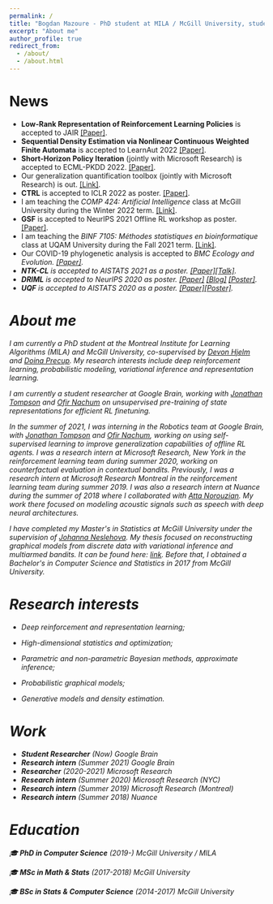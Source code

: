 ```yaml
---
permalink: /
title: "Bogdan Mazoure - PhD student at MILA / McGill University, student researcher at Google Brain"
excerpt: "About me"
author_profile: true
redirect_from: 
  - /about/
  - /about.html
---
```


# News
* <b>Low-Rank Representation of Reinforcement Learning Policies</b> is accepted to JAIR <a href="https://arxiv.org/abs/2002.02863">[Paper]</a>.
* <b>Sequential Density Estimation via Nonlinear Continuous Weighted Finite Automata</b> is accepted to LearnAut 2022 <a href="/files/learnaut_2022_Sequential_Density_Estimation_via_Nonlinear_Continuous_Weighted_Finite_Automata.pdf">[Paper]</a>.
* <b>Short-Horizon Policy Iteration</b> (jointly with Microsoft Research) is accepted to ECML-PKDD 2022. <a href="https://arxiv.org/abs/2106.00589">[Paper]</a>.
* Our generalization quantification toolbox (jointly with Microsoft Research) is out. <a href="https://github.com/microsoft/segar">[Link]</a>.
* <b>CTRL</b> is accepted to ICLR 2022 as poster. <a href="https://arxiv.org/abs/2106.02193">[Paper]</a>.
* I am teaching the <i>COMP 424: Artificial Intelligence</i> class at McGill University during the Winter 2022 term. <a href="https://www.mcgill.ca/study/2021-2022/courses/comp-424">[Link]</a>. 
* <b>GSF</b> is accepted to NeurIPS 2021 Offline RL workshop as poster. <a href="https://arxiv.org/abs/2111.14629">[Paper]</a>.
* I am teaching the <i>BINF 7105: Méthodes statistiques en bioinformatique</i> class at UQAM University during the Fall 2021 term. <a href="http://info.uqam.ca/plan_cours/Automne%202021/BIF7105.html">[Link]</a>. 
* Our COVID-19 phylogenetic analysis is accepted to <i>BMC Ecology and Evolution<i>. <a href="https://link.springer.com/article/10.1186/s12862-020-01732-2">[Paper]</a>.
* <b>NTK-CL</b> is accepted to AISTATS 2021 as a poster. <a href="https://proceedings.mlr.press/v130/doan21a.html">[Paper]</a><a href="https://www.youtube.com/watch?v=iUlOxliPqfE">[Talk]</a>.
* <b>DRIML</b> is accepted to NeurIPS 2020 as poster. <a href="https://arxiv.org/abs/2006.07217">[Paper]</a> <a href="https://bmazoure.github.io/posts/deep-rl-infomax-learning/">[Blog]</a> <a href="/files/driml/DRIML_poster_(NeurIPS2020).pdf">[Poster]</a>.
* <b>UQF</b> is accepted to AISTATS 2020 as a poster. <a href="https://proceedings.mlr.press/v108/li20h.html">[Paper]</a><a href="https://aistats2020.org/poster_922.html">[Poster]</a>.


# About me

I am currently a PhD student at the Montreal Institute for Learning Algorithms (MILA) and McGill University, co-supervised by [Devon Hjelm](https://scholar.google.ca/citations?user=68c5HfwAAAAJ&hl=en) and [Doina Precup](https://scholar.google.ca/citations?user=j54VcVEAAAAJ&hl=en). My research interests include deep reinforcement learning, probabilistic modeling, variational inference and representation learning.

I am currently a student researcher at Google Brain, working with [Jonathan Tompson](https://jonathantompson.github.io/) and [Ofir Nachum](https://research.google/people/105364/) on unsupervised pre-training of state representations for efficient RL finetuning.

In the summer of 2021, I was interning in the Robotics team at Google Brain, with [Jonathan Tompson](https://jonathantompson.github.io/) and [Ofir Nachum](https://research.google/people/105364/), working on using self-supervised learning to improve generalization capabilities of offline RL agents.
I was a research intern at Microsoft Research, New York in the reinforcement learning team during summer 2020, working on counterfactual evaluation in contextual bandits. Previously, I was a research intern at Microsoft Research Montreal in the reinforcement learning team during summer 2019. I was also a research intern at Nuance during the summer of 2018 where I collaborated with [Atta Norouzian](https://scholar.google.ca/citations?user=KRPMXqYAAAAJ&hl=en). My work there focused on modeling acoustic signals such as speech with deep neural architectures.

I have completed my Master's in Statistics at McGill University under the supervision of [Johanna Neslehova](http://www.math.mcgill.ca/neslehova/). My thesis focused on reconstructing graphical models from discrete data with variational inference and multiarmed bandits. It can be found here: [link](https://bmazoure.github.io/files/thesis_Msc_2018.pdf). Before that, I obtained a Bachelor's in Computer Science and Statistics in 2017 from McGill University.



# Research interests

* Deep reinforcement and representation learning;

* High-dimensional statistics and optimization;

* Parametric and non-parametric Bayesian methods, approximate inference;

* Probabilistic graphical models;

* Generative models and density estimation.

# Work
* **Student Researcher** (Now)
  *Google Brain*
* **Research intern** (Summer 2021)
  *Google Brain*
* **Researcher** (2020-2021)
  *Microsoft Research*
* **Research intern** (Summer 2020)
  *Microsoft Research (NYC)*
* **Research intern** (Summer 2019)
  *Microsoft Research (Montreal)*
* **Research intern** (Summer 2018)
  *Nuance*

# Education

🎓 **PhD in Computer Science** (2019-)
  *McGill University / MILA*

🎓 **MSc in Math & Stats** (2017-2018)
  *McGill University*

🎓 **BSc in Stats & Computer Science** (2014-2017)
  *McGill University*